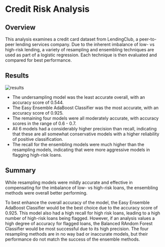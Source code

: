 # Credit Risk Analysis

## Overview
This analysis examines a credit card dataset from LendingClub, a peer-to-peer lending services company. Due to the inherent imbalance of low- vs high-risk lending, a variety of resampling and ensembling techniques are used as part of a logistic regression. Each technique is then evaluated and compared for best performance.

## Results

![results](https://user-images.githubusercontent.com/90879979/151722847-cbeb0318-36f1-4a14-a057-8166daef8538.png)

- The undersampling model was the least accurate overall, with an accuracy score of 0.544.
- The Easy Ensemble AdaBoost Classifier was the most accurate, with an accuracy score of 0.925.
- The remaining four models were all moderately accurate, with accuracy scores in the range of 0.6 - 0.7.
- All 6 models had a considerably higher precision than recall, indicating that these are all somewhat conservative models with a higher reliability of positive classification. 
- The recall for the ensembling models were much higher than the resampling models, indicating that were more aggressive models in flagging high-risk loans.


## Summary
While resampling models were mildly accurate and effective in compensating for the imbalance of low- vs high-risk loans, the ensembling methods were overall better performing. 

To best enhance the overall accuracy of the model, the Easy Ensemble AdaBoost Classifier would be the best choice due to the accuracy score of 0.925. This model also had a high recall for high risk loans, leading to a high number of high-risk loans being flagged. However, if an analysis values a high degree of accuracy for flagged loans, the Balanced RAndom Forest Classifier would be most successful due to its high precision. The four resampling methods are in no way bad or inaccurate models, but their performance do not match the success of the ensemble methods.
